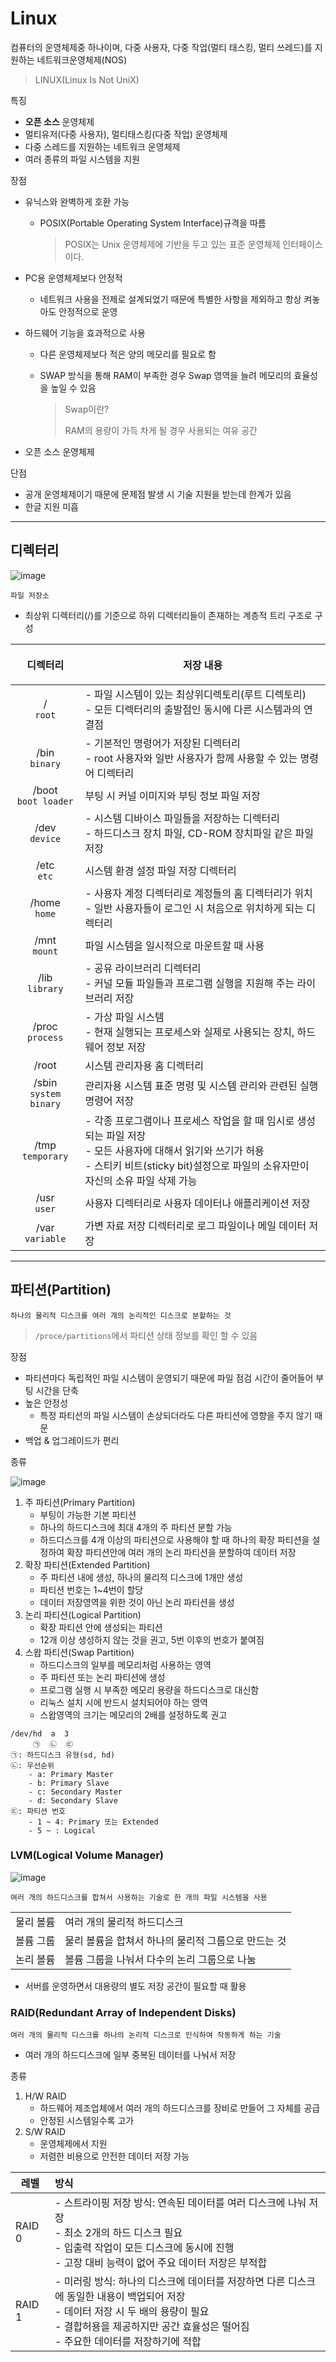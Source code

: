 # Linux

컴퓨터의 운영체제중 하나이며, 다중 사용자, 다중 작업(멀티 태스킹, 멀티 쓰레드)를 지원하는 네트워크운영체제(NOS)

> LINUX(Linux Is Not UniX)

특징

- **오픈 소스** 운영체제
- 멀티유저(다중 사용자), 멀티태스킹(다중 작업) 운영체제
- 다중 스레드를 지원하는 네트워크 운영체제
- 여러 종류의 파일 시스템을 지원

장점

- 유닉스와 완벽하게 호환 가능
  - POSIX(Portable Operating System Interface)규격을 따름
    > POSIX는 Unix 운영체제에 기반을 두고 있는 표준 운영체제 인터페이스이다.
- PC용 운영체제보다 안정적
  - 네트워크 사용을 전제로 설계되었기 때문에 특별한 사항을 제외하고 항상 켜놓아도 안정적으로 운영
- 하드웨어 기능을 효과적으로 사용

  - 다른 운영체제보다 적은 양의 메모리를 필요로 함
  - SWAP 방식을 통해 RAM이 부족한 경우 Swap 영역을 늘려 메모리의 효율성을 높일 수 있음

    > Swap이란?
    >
    > RAM의 용량이 가득 차게 될 경우 사용되는 여유 공간

- 오픈 소스 운영체제

단점

- 공개 운영체제이기 때문에 문제점 발생 시 기술 지원을 받는데 한계가 있음
- 한글 지원 미흡

---

## 디렉터리

![image](https://user-images.githubusercontent.com/55429912/122385038-46d84a00-cfa7-11eb-866c-c0909786c91f.png)

`파일 저장소`

- 최상위 디렉터리(/)를 기준으로 하위 디렉터리들이 존재하는 계층적 트리 구조로 구성

|     <p>디렉터리</p>      | <p style="text-align:center">저장 내용</p>                                                                                                                                                         |
| :----------------------: | :------------------------------------------------------------------------------------------------------------------------------------------------------------------------------------------------- |
|       /<br>`root`        | - 파일 시스템이 있는 최상위디렉토리(루트 디렉토리)<br>- 모든 디렉터리의 출발점인 동시에 다른 시스템과의 연결점                                                                                     |
|     /bin<br>`binary`     | - 기본적인 명령어가 저장된 디렉터리<br>- root 사용자와 일반 사용자가 함께 사용할 수 있는 명령어 디렉터리                                                                                           |
|  /boot<br>`boot loader`  | 부팅 시 커널 이미지와 부팅 정보 파일 저장                                                                                                                                                          |
|     /dev<br>`device`     | - 시스템 디바이스 파일들을 저장하는 디렉터리<br>- 하드디스크 장치 파일, CD-ROM 장치파일 같은 파일 저장                                                                                             |
|      /etc<br>`etc`       | 시스템 환경 설정 파일 저장 디렉터리                                                                                                                                                                |
|     /home<br>`home`      | - 사용자 계정 디렉터리로 계정들의 홈 디렉터리가 위치<br>- 일반 사용자들이 로그인 시 처음으로 위치하게 되는 디렉터리                                                                                |
|     /mnt<br>`mount`      | 파일 시스템을 일시적으로 마운트할 때 사용                                                                                                                                                          |
|    /lib<br>`library`     | - 공유 라이브러리 디렉터리<br>- 커널 모듈 파일들과 프로그램 실행을 지원해 주는 라이브러리 저장                                                                                                     |
|    /proc<br>`process`    | - 가상 파일 시스템<br>- 현재 실행되는 프로세스와 실제로 사용되는 장치, 하드웨어 정보 저장                                                                                                          |
|          /root           | 시스템 관리자용 홈 디렉터리                                                                                                                                                                        |
| /sbin<br>`system binary` | 관리자용 시스템 표준 명령 및 시스템 관리와 관련된 실행 명령어 저장                                                                                                                                 |
|   /tmp<br>`temporary`    | - 각종 프로그램이나 프로세스 작업을 할 때 임시로 생성되는 파일 저장<br>- 모든 사용자에 대해서 읽기와 쓰기가 허용<br>- 스티키 비트(sticky bit)설정으로 파일의 소유자만이 자신의 소유 파일 삭제 가능 |
|      /usr<br>`user`      | 사용자 디렉터리로 사용자 데이터나 애플리케이션 저장                                                                                                                                                |
|    /var<br>`variable`    | 가변 자료 저장 디렉터리로 로그 파일이나 메일 데이터 저장                                                                                                                                           |

---

## 파티션(Partition)

`하나의 물리적 디스크를 여러 개의 논리적인 디스크로 분할하는 것`

> `/proce/partitions`에서 파티션 상태 정보를 확인 할 수 있음

장점

- 파티션마다 독립적인 파일 시스템이 운영되기 때문에 파일 점검 시간이 줄어들어 부팅 시간을 단축
- 높은 안정성
  - 특정 파티션의 파일 시스템이 손상되더라도 다른 파티션에 영향을 주지 않기 때문
- 백업 & 업그레이드가 편리

종류

![image](https://user-images.githubusercontent.com/55429912/122395981-80fb1900-cfb2-11eb-8b57-b4f91d22b3db.png)

1. 주 파티션(Primary Partition)
   - 부팅이 가능한 기본 파티션
   - 하나의 하드디스크에 최대 4개의 주 파티션 분할 가능
   - 하드디스크를 4개 이상의 파티션으로 사용해야 할 때 하나의 확장 파티션을 설정하여 확장 파티션안에 여러 개의 논리 파티션을 분할하여 데이터 저장
2. 확장 파티션(Extended Partition)
   - 주 파티션 내에 생성, 하나의 물리적 디스크에 1개만 생성
   - 파티션 번호는 1~4번이 할당
   - 데이터 저장영역을 위한 것이 아닌 논리 파티션을 생성
3. 논리 파티션(Logical Partition)
   - 확장 파티션 안에 생성되는 파티션
   - 12개 이상 생성하지 않는 것을 권고, 5번 이후의 번호가 붙여짐
4. 스왑 파티션(Swap Partition)
   - 하드디스크의 일부를 메모리처럼 사용하는 영역
   - 주 파티션 또는 논리 파티션에 생성
   - 프로그램 실행 시 부족한 메모리 용량을 하드디스크로 대신함
   - 리눅스 설치 시에 반드시 설치되어야 하는 영역
   - 스왑영역의 크기는 메모리의 2배를 설정하도록 권고

```
/dev/hd  a  3
     ㉠  ㉡  ㉢
㉠: 하드디스크 유형(sd, hd)
㉡: 우선순위
    - a: Primary Master
    - b: Primary Slave
    - c: Secondary Master
    - d: Secondary Slave
㉢: 파티션 번호
    - 1 ~ 4: Primary 또는 Extended
    - 5 ~ : Logical
```

### LVM(Logical Volume Manager)

![image](https://user-images.githubusercontent.com/55429912/122398673-13042100-cfb5-11eb-933b-e2602e4f9ea8.png)

`여러 개의 하드디스크를 합쳐서 사용하는 기술로 한 개의 파일 시스템을 사용`

|           |                                                     |
| --------- | --------------------------------------------------- |
| 물리 볼륨 | 여러 개의 물리적 하드디스크                         |
| 볼륨 그룹 | 물리 볼륨을 합쳐서 하나의 물리적 그룹으로 만드는 것 |
| 논리 볼륨 | 볼륨 그룹을 나눠서 다수의 논리 그룹으로 나눔        |

- 서버를 운영하면서 대용량의 별도 저장 공간이 필요할 때 활용

### RAID(Redundant Array of Independent Disks)

`여러 개의 물리적 디스크를 하나의 논리적 디스크로 인식하여 작동하게 하는 기술`

- 여러 개의 하드디스크에 일부 중복된 데이터를 나눠서 저장

종류

1. H/W RAID
   - 하드웨어 제조업체에서 여러 개의 하드디스크를 장비로 만들어 그 자체를 공급
   - 안정된 시스템일수록 고가
2. S/W RAID
   - 운영체제에서 지원
   - 저렴한 비용으로 안전한 데이터 저장 가능

| 레벨   | 방식                                                                                                                                                                                                                    |
| ------ | :---------------------------------------------------------------------------------------------------------------------------------------------------------------------------------------------------------------------- |
| RAID 0 | - 스트라이핑 저장 방식: 연속된 데이터를 여러 디스크에 나눠 저장<br>- 최소 2개의 하드 디스크 필요<br>- 입출력 작업이 모든 디스크에 동시에 진행<br>- 고장 대비 능력이 없어 주요 데이터 저장은 부적합                      |
| RAID 1 | - 미러링 방식: 하나의 디스크에 데이터를 저장하면 다른 디스크에 동일한 내용이 백업되어 저장<br>- 데이터 저장 시 두 배의 용량이 필요<br>- 결합허용을 제공하지만 공간 효율성은 떨어짐<br>- 주요한 데이터를 저장하기에 적합 |
